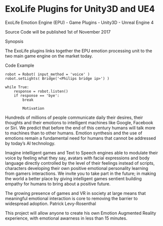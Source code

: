 # ExoLife Plugins for Unity3D and UE4

ExoLife Emotion Engine (EPU) - Game Plugins - Unity3D - Unreal Engine 4

Source Code will be published 1st of November 2017

Synopsis

The ExoLife plugins links together the EPU emotion processing unit to the two main game engine on the market today.

Code Example

    robot = Robot( input_method = 'voice' )
    robot.setLights( Bridge('<Philips bridge ip>') )

    while True:
        response = robot.listen()
        if response == 'bye':
            break
            
            Motivation

Hundreds of millions of people communicate daily their desires, their thoughts and their emotions to intelligent machines like Google, Facebook or Siri. We predict that before the end of this century humans will talk more to machines than to other humans. Emotion synthesis and the use of emotions remain a fundamental need for humans that cannot be addressed by today’s AI technology.

Imagine intelligent games and Text to Speech engines able to modulate their voice by feeling what they say, avatars with facial expressions and body language directly controlled by the level of their feelings instead of scripts, characters developing their own positive emotional personality learning from gamers interactions. We invite you to take part in the future; in making the world a better place by giving intelligent games sentient building empathy for humans to bring about a positive future.

The growing presence of games and VR in society at large means that meaningful emotional interaction is core to removing the barrier to widespread adoption. Patrick Levy-Rosenthal

This project will allow anyone to create his own Emotion Augmented Reality experience, with emotional awarness in less than 15 minutes.
